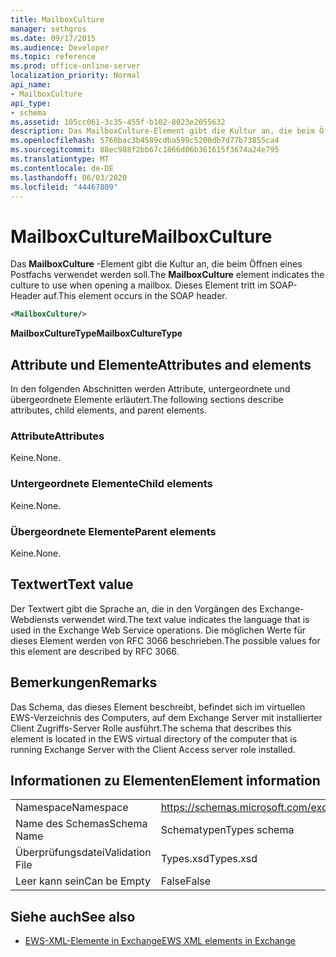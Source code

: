 ```yaml
---
title: MailboxCulture
manager: sethgros
ms.date: 09/17/2015
ms.audience: Developer
ms.topic: reference
ms.prod: office-online-server
localization_priority: Normal
api_name:
- MailboxCulture
api_type:
- schema
ms.assetid: 105cc061-3c35-455f-b102-8023e2055632
description: Das MailboxCulture-Element gibt die Kultur an, die beim Öffnen eines Postfachs verwendet werden soll. Dieses Element tritt im SOAP-Header auf.
ms.openlocfilehash: 5760bac3b4589cdba599c5200db7d77b73855ca4
ms.sourcegitcommit: 88ec988f2bb67c1866d06b361615f3674a24e795
ms.translationtype: MT
ms.contentlocale: de-DE
ms.lasthandoff: 06/03/2020
ms.locfileid: "44467809"
---
```

# <a name="mailboxculture"></a><span data-ttu-id="2a780-104">MailboxCulture</span><span class="sxs-lookup"><span data-stu-id="2a780-104">MailboxCulture</span></span>

<span data-ttu-id="2a780-105">Das **MailboxCulture** -Element gibt die Kultur an, die beim Öffnen eines Postfachs verwendet werden soll.</span><span class="sxs-lookup"><span data-stu-id="2a780-105">The **MailboxCulture** element indicates the culture to use when opening a mailbox.</span></span> <span data-ttu-id="2a780-106">Dieses Element tritt im SOAP-Header auf.</span><span class="sxs-lookup"><span data-stu-id="2a780-106">This element occurs in the SOAP header.</span></span> 
  
```xml
<MailboxCulture/>
```

<span data-ttu-id="2a780-107">**MailboxCultureType**</span><span class="sxs-lookup"><span data-stu-id="2a780-107">**MailboxCultureType**</span></span>

## <a name="attributes-and-elements"></a><span data-ttu-id="2a780-108">Attribute und Elemente</span><span class="sxs-lookup"><span data-stu-id="2a780-108">Attributes and elements</span></span>

<span data-ttu-id="2a780-109">In den folgenden Abschnitten werden Attribute, untergeordnete und übergeordnete Elemente erläutert.</span><span class="sxs-lookup"><span data-stu-id="2a780-109">The following sections describe attributes, child elements, and parent elements.</span></span>
  
### <a name="attributes"></a><span data-ttu-id="2a780-110">Attribute</span><span class="sxs-lookup"><span data-stu-id="2a780-110">Attributes</span></span>

<span data-ttu-id="2a780-111">Keine.</span><span class="sxs-lookup"><span data-stu-id="2a780-111">None.</span></span>
  
### <a name="child-elements"></a><span data-ttu-id="2a780-112">Untergeordnete Elemente</span><span class="sxs-lookup"><span data-stu-id="2a780-112">Child elements</span></span>

<span data-ttu-id="2a780-113">Keine.</span><span class="sxs-lookup"><span data-stu-id="2a780-113">None.</span></span>
  
### <a name="parent-elements"></a><span data-ttu-id="2a780-114">Übergeordnete Elemente</span><span class="sxs-lookup"><span data-stu-id="2a780-114">Parent elements</span></span>

<span data-ttu-id="2a780-115">Keine.</span><span class="sxs-lookup"><span data-stu-id="2a780-115">None.</span></span>
  
## <a name="text-value"></a><span data-ttu-id="2a780-116">Textwert</span><span class="sxs-lookup"><span data-stu-id="2a780-116">Text value</span></span>

<span data-ttu-id="2a780-117">Der Textwert gibt die Sprache an, die in den Vorgängen des Exchange-Webdiensts verwendet wird.</span><span class="sxs-lookup"><span data-stu-id="2a780-117">The text value indicates the language that is used in the Exchange Web Service operations.</span></span> <span data-ttu-id="2a780-118">Die möglichen Werte für dieses Element werden von RFC 3066 beschrieben.</span><span class="sxs-lookup"><span data-stu-id="2a780-118">The possible values for this element are described by RFC 3066.</span></span>
  
## <a name="remarks"></a><span data-ttu-id="2a780-119">Bemerkungen</span><span class="sxs-lookup"><span data-stu-id="2a780-119">Remarks</span></span>

<span data-ttu-id="2a780-120">Das Schema, das dieses Element beschreibt, befindet sich im virtuellen EWS-Verzeichnis des Computers, auf dem Exchange Server mit installierter Client Zugriffs-Server Rolle ausführt.</span><span class="sxs-lookup"><span data-stu-id="2a780-120">The schema that describes this element is located in the EWS virtual directory of the computer that is running Exchange Server with the Client Access server role installed.</span></span>
  
## <a name="element-information"></a><span data-ttu-id="2a780-121">Informationen zu Elementen</span><span class="sxs-lookup"><span data-stu-id="2a780-121">Element information</span></span>

|||
|:-----|:-----|
|<span data-ttu-id="2a780-122">Namespace</span><span class="sxs-lookup"><span data-stu-id="2a780-122">Namespace</span></span>  <br/> |https://schemas.microsoft.com/exchange/services/2006/types  <br/> |
|<span data-ttu-id="2a780-123">Name des Schemas</span><span class="sxs-lookup"><span data-stu-id="2a780-123">Schema Name</span></span>  <br/> |<span data-ttu-id="2a780-124">Schematypen</span><span class="sxs-lookup"><span data-stu-id="2a780-124">Types schema</span></span>  <br/> |
|<span data-ttu-id="2a780-125">Überprüfungsdatei</span><span class="sxs-lookup"><span data-stu-id="2a780-125">Validation File</span></span>  <br/> |<span data-ttu-id="2a780-126">Types.xsd</span><span class="sxs-lookup"><span data-stu-id="2a780-126">Types.xsd</span></span>  <br/> |
|<span data-ttu-id="2a780-127">Leer kann sein</span><span class="sxs-lookup"><span data-stu-id="2a780-127">Can be Empty</span></span>  <br/> |<span data-ttu-id="2a780-128">False</span><span class="sxs-lookup"><span data-stu-id="2a780-128">False</span></span>  <br/> |
   
## <a name="see-also"></a><span data-ttu-id="2a780-129">Siehe auch</span><span class="sxs-lookup"><span data-stu-id="2a780-129">See also</span></span>

- [<span data-ttu-id="2a780-130">EWS-XML-Elemente in Exchange</span><span class="sxs-lookup"><span data-stu-id="2a780-130">EWS XML elements in Exchange</span></span>](ews-xml-elements-in-exchange.md)

